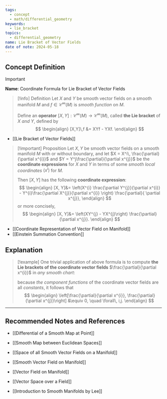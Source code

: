 ```yaml
---
tags:
  - concept
  - math/differential_geometry
keywords:
  - lie_bracket
topics:
  - differential_geometry
name: Lie Bracket of Vector Fields
date of note: 2024-05-18
---
```


## Concept Definition

>[!important]
>**Name**: Coordinate Formula for Lie Bracket of Vector Fields


>[!info] Definition
>Let $X$ and $Y$ be smooth vector fields on a smooth manifold $M$ and $f \in \mathcal{C}^{\infty}(M)$ is *smooth function*  on $M$. 
>
>Define an **operator** $[X,Y] : \mathcal{C}^{\infty}(M) \rightarrow \mathcal{C}^{\infty}(M)$, called **the Lie bracket** of $X$ *and* $Y$, defined by
>$$
> \begin{align}
> [X,Y]\,f &= XYf - YXf. 
> \end{align}
>$$ 

- [[Lie Bracket of Vector Fields]]

>[!important] Proposition
>Let $X, Y$ be smooth vector fields on a smooth manifold $M$ with or without boundary, and let $X = X^i\, \frac{\partial}{\partial x^{i}}$ and $Y = Y^j\frac{\partial}{\partial x^{j}}$ be the **coordinate expressions** for $X$ and $Y$ in terms of some *smooth local coordinates* $(x^i)$ for $M$. 
>
>Then $[X, Y]$ has the following **coordinate expression**:
>$$
> \begin{align}
> [X, Y]&= \left(X^{i} \frac{\partial Y^{j}}{\partial x^{i}} - Y^{i}\frac{\partial X^{j}}{\partial x^{i}}  \right) \frac{\partial}{ \partial x^{j}},  
> \end{align} 
>$$ 
> or more concisely,
>$$ 
> \begin{align}
> [X, Y]&= \left(XY^{j}  - YX^{j}\right) \frac{\partial}{\partial x^{j}}.  
> \end{align}
>$$ 

- [[Coordinate Representation of Vector Field on Manifold]]
- [[Einstein Summation Convention]]


## Explanation

>[!example]
>One trivial application of above formula is to compute **the Lie brackets of the coordinate
vector fields** $\frac{\partial}{\partial x^{i}}$  in *any smooth chart*: 
> 
>because *the component functions* of the coordinate vector fields are all *constants*, it follows that
>$$ 
> \begin{align}
>  \left[\frac{\partial}{\partial x^{i}},  \frac{\partial}{\partial x^{j}}\right] &\equiv 0, \quad \forall\, i,j.  
> \end{align} 
>$$ 















-----------
##  Recommended Notes and References


- [[Differential of a Smooth Map at Point]]
- [[Smooth Map between Euclidean Spaces]]
  
  
- [[Space of all Smooth Vector Fields on a Manifold]]
- [[Smooth Vector Field on Manifold]]
- [[Vector Field on Manifold]]


- [[Vector Space over a Field]]


- [[Introduction to Smooth Manifolds by Lee]]